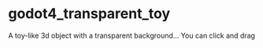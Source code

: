 # godot4_transparent_toy
A toy-like 3d object with a transparent background... You can click and drag
